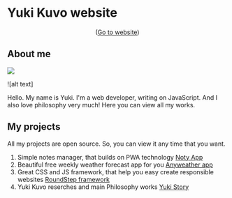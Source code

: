 # Yuki Kuvo website
<p align="center">(<a href="https://yuki-story.github.io/main/">Go to website</a>)</p>

## About me
<img src="https://raw.githubusercontent.com/Yuki-Story/images/main/Yuki%20Kuvo.jpg" heigh="200px">

![alt text]

Hello. My name is Yuki. I'm a web developer, writing on JavaScript. And I also love philosophy very much! Here you can view all my works.

## My projects
All my projects are open source. So, you can view it any time that you want.

1. Simple notes manager, that builds on PWA technology
[Noty App](https://yukikuvo.github.io/noty/pwa/index.html)
2. Beautiful free weekly weather forecast app for you
[Anyweather app](https://yukikuvo.github.io/anyweather/)
3. Great CSS and JS framework, that help you easy create responsible websites
[RoundStep framework](https://github.com/RoundStep/roundstep-framework)
4. Yuki Kuvo reserches and main Philosophy works
[Yuki Story](https://github.com/Yuki-Story)
